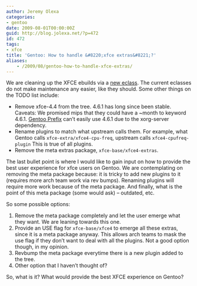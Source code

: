 ```yaml
---
author: Jeremy Olexa
categories:
- gentoo
date: 2009-08-01T00:00:00Z
guid: http://blog.jolexa.net/?p=472
id: 472
tags:
- xfce
title: 'Gentoo: How to handle &#8220;xfce extras&#8221;?'
aliases:
    - /2009/08/gentoo-how-to-handle-xfce-extras/
---
```


We are cleaning up the XFCE ebuilds via a [new eclass][1]. The current eclasses do not make maintenance any easier, like they should. Some other things on the TODO list include:

  * Remove xfce-4.4 from the tree. 4.6.1 has long since been stable. Caveats: We promised mips that they could have a ~month to keyword 4.6.1. [Gentoo Prefix][2] can&#8217;t easily use 4.6.1 due to the xorg-server dependency.
  * Rename plugins to match what upstream calls them. For example, what Gentoo calls `xfce-extra/xfce4-cpu-freq`, upstream calls `xfce4-cpufreq-plugin` This is true of all plugins.
  * Remove the meta extras package, `xfce-base/xfce4-extras`.

The last bullet point is where I would like to gain input on how to provide the best user experience for xfce users on Gentoo. We are contemplating on removing the meta package because: it is tricky to add new plugins to it (requires more arch team work via rev bumps). Renaming plugins will require more work because of the meta package. And finally, what is the point of this meta package (some would ask) &#8211; outdated, etc.

So some possible options:

  1. Remove the meta package completely and let the user emerge what they want. We are leaning towards this one.
  2. Provide an USE flag for `xfce-base/xfce4` to emerge all these extras, since it is a meta package anyway. This allows arch teams to mask the use flag if they don&#8217;t want to deal with all the plugins. Not a good option though, in my opinion.
  3. Revbump the meta package everytime there is a new plugin added to the tree.
  4. Other option that I haven&#8217;t thought of?

So, what is it? What would provide the best XFCE experience on Gentoo?

 [1]: http://archives.gentoo.org/gentoo-dev/msg_1b936bfecc26ef53d2572006d4556aef.xml
 [2]: http://www.gentoo.org/proj/en/gentoo-alt/prefix/